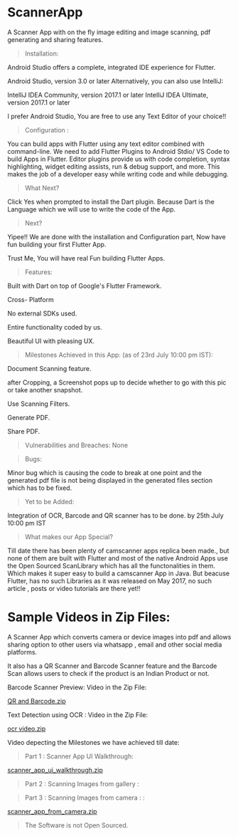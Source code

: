 
# ScannerApp
A Scanner App with on the fly image editing and image scanning, pdf generating and sharing features.

>Installation:

Android Studio offers a complete, integrated IDE experience for Flutter.

Android Studio, version 3.0 or later
Alternatively, you can also use IntelliJ:

IntelliJ IDEA Community, version 2017.1 or later
IntelliJ IDEA Ultimate, version 2017.1 or later
 
I prefer Android Studio, You are free to use any Text Editor of your choice!!

>Configuration :

You can build apps with Flutter using any text editor combined with command-line.
We need to add Flutter Plugins to Android Stdio/ VS Code to build Apps in Flutter.
Editor plugins provide us with code completion, syntax highlighting, widget editing assists, run & debug support, and more.
This makes the job of a developer easy while writing code and while debugging.

>What Next?

Click Yes when prompted to install the Dart plugin.
Because Dart is the Language which we will use to write the code of the  App.

>Next?

Yipee!! We are done with the installation and Configuration part, Now have fun building your first Flutter App.

Trust Me, You will have real Fun building Flutter Apps.


>Features:

Built with Dart on top of Google's Flutter Framework.

Cross- Platform

No external SDKs used.

Entire functionality coded by us.

Beautiful UI with pleasing UX.


>Milestones Achieved in this App: (as of 23rd July 10:00 pm IST):

Document Scanning feature. 

after Cropping, a Screenshot pops up to decide whether to go with this pic or take another snapshot.

Use Scanning Filters.

Generate PDF.

Share PDF.

>Vulnerabilities and Breaches:
None

>Bugs:

Minor bug which is causing the code to break at one point and the generated pdf file is not being displayed in the generated files section which has to be fixed.


>Yet to be Added:

Integration of OCR, Barcode and QR scanner has to be done. by 25th July 10:00 pm IST



> What makes our App Special?

Till date there has been plenty of camscanner apps replica been made., but none of them are built with Flutter and most of the native Android Apps use the Open Sourced ScanLibrary which has all the functonalities in them. Which makes it super easy to build a camscanner App in Java. But beacuse Flutter, has no such Libraries as it was released 
on May 2017, no such article , posts or video tutorials are there yet!!



# Sample Videos in Zip Files:

A Scanner App which converts camera or device images into pdf and allows sharing option to other users via whatsapp , email and other social media platforms.

It also has a QR Scanner and Barcode Scanner feature and the Barcode Scan allows users to check if the product is an Indian Product or not.



Barcode Scanner Preview:
Video in the Zip File:

[QR and Barcode.zip](https://github.com/arnav-snowleo/scanner_app/files/4940231/QR.and.Barcode.zip)


Text Detection using OCR :
Video in the Zip File:

[ocr video.zip](https://github.com/arnav-snowleo/scanner_app/files/4946307/ocr.video.zip)

Video depecting the Milestones we have achieved till date:

>Part 1 : Scanner App UI Walkthrough:

[scanner_app_ui_walkthrough.zip](https://github.com/arnav-snowleo/scanner_app/files/4974230/scanner_app_ui_walkthrough.zip)



>Part 2 : Scanning Images from gallery :

>Part 3 : Scanning Images from camera : :

[scanner_app_from_camera.zip](https://github.com/arnav-snowleo/scanner_app/files/4974157/scanner_app_from_camera.zip)

>The Software is not Open Sourced.

